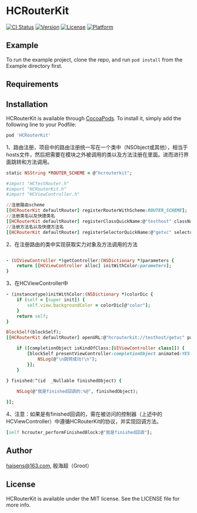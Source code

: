 # HCRouterKit

[![CI Status](http://img.shields.io/travis/haisens@163.com/HCRouterKit.svg?style=flat)](https://travis-ci.org/haisens@163.com/HCRouterKit)
[![Version](https://img.shields.io/cocoapods/v/HCRouterKit.svg?style=flat)](http://cocoapods.org/pods/HCRouterKit)
[![License](https://img.shields.io/cocoapods/l/HCRouterKit.svg?style=flat)](http://cocoapods.org/pods/HCRouterKit)
[![Platform](https://img.shields.io/cocoapods/p/HCRouterKit.svg?style=flat)](http://cocoapods.org/pods/HCRouterKit)

## Example

To run the example project, clone the repo, and run `pod install` from the Example directory first.

## Requirements

## Installation

HCRouterKit is available through [CocoaPods](http://cocoapods.org). To install
it, simply add the following line to your Podfile:

```ruby
pod 'HCRouterKit'
```
1、路由注册，项目中的路由注册统一写在一个类中（NSObject或其他），相当于hosts文件，然后把需要在模块之外被调用的类以及方法注册在里面。进而进行界面跳转和方法调用。
```ruby
static NSString *ROUTER_SCHEME = @"hcrouterkit";
```

```ruby
#import "HCTestRouter.h"
#import "HCRouterKit.h"
#import "HCViewController.h"
```

```ruby
//注册路由scheme
[[HCRouterKit defaultRouter] registerRouterWithScheme:ROUTER_SCHEME];
//注册类名以及快捷类名
[[HCRouterKit defaultRouter] registerClassQuickName:@"testhost" className:NSStringFromClass([self class])];
//注册方法名以及快捷方法名
[[HCRouterKit defaultRouter] registerSelectorQuickName:@"getvc" selectorName:@"getController:"];
```
2、在注册路由的类中实现获取实力对象及方法调用的方法
```ruby

- (UIViewController *)getController:(NSDictionary *)parameters {
    return [[HCViewController alloc] initWithColor:parameters];
}
```
3、在HCViewController中
```ruby
- (instancetype)initWithColor:(NSDictionary *)colorDic {
    if (self = [super init]) {
        self.view.backgroundColor = colorDic[@"color"];
    }
    return self;
}
```
```ruby
BlockSelf(blockSelf);
[[HCRouterKit defaultRouter] openURL:@"hcrouterkit://testhost/getvc" parameters:@{@"color":[UIColor yellowColor]} completion:^(id  _Nullable completionObject) {

    if ([completionObject isKindOfClass:[UIViewController class]]) {
        [blockSelf presentViewController:completionObject animated:YES completion:^{
            NSLog(@"\n跳转成功!\n");
        }];
    }
    
} finished:^(id  _Nullable finishedObject) {

    NSLog(@"我是finished回调的:%@", finishedObject);

}];
```
4、注意：如果是有finished回调的，需在被访问的控制器（上述中的HCViewController）中遵循HCRouterKit的协议<HCRouterFinishedProtocol>，并实现回调方法。
```ruby
[self hcrouter_performFinishedBlock:@"我是finished回调"];
```

## Author

haisens@163.com, 殷海超（Groot）

## License

HCRouterKit is available under the MIT license. See the LICENSE file for more info.
